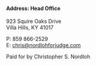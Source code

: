  
#### Address: Head Office

923 Squire Oaks Drive  
Villa Hills, KY 41017

P: 859  866-2529  
E: [chris@nordlohforjudge.com](mailto:chris@nordlohforjudge.com)

Paid for by Christopher S. Nordloh